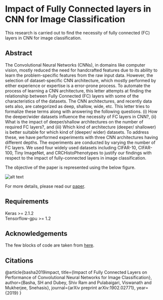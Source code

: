 # Impact of Fully Connected layers in CNN for Image Classification
This research is carried out to find the necessity of fully connected (FC) layers in CNN for image classification.

## Abstract
The Convolutional Neural Networks (CNNs), in domains like computer vision, mostly reduced the need for handcrafted features due to its ability to learn the problem-specific features from the raw input data. However,  the selection of dataset-specific CNN architecture, which mostly performed by either experience or expertise is a error-prone process. To automate the process of learning a CNN architecture, this letter attempts at finding the relationship between Fully Connected (FC) layers with some of the characteristics of the datasets. The CNN architectures, and recently data sets also, are categorized as deep, shallow, wide, etc. This letter tries to formalize these terms along with answering the following questions. (i) How the deeper/wider datasets influence the necessity of FC layers in CNN?, (ii) What is the impact of deeper/shallow architectures on the number of required FC layers?, and (iii) Which kind of architecture (deeper/ shallower) is better suitable for which kind of (deeper/ wider) datasets. To address these, we have performed experiments with three CNN architectures having different depths. The experiments are conducted by varying the number of FC layers. We used four widely used datasets including CIFAR-10, CIFAR-100, Tiny ImageNet, and CRCHistoPhenotypes to justify our findings with respect to the impact of fully-connected layers in image classification.


The objective of the paper is represented using the below figure.

![alt text](https://github.com/shabbeersh/Impact-of-FC-layers/blob/master/Impact_FC_layers_CNN.png)


For more details, please read our [paper](https://arxiv.org/abs/1810.02797).

## Requirements
Keras >= 2.1.2 <br/>
Tensorflow-gpu >= 1.2

## Acknowledgements
The few blocks of code are taken from [here](https://github.com/geifmany/cifar-vgg).

## Citations
@article{basha2019impact,
  title={Impact of Fully Connected Layers on Performance of Convolutional Neural Networks for Image Classification},
  author={Basha, SH and Dubey, Shiv Ram and Pulabaigari, Viswanath and Mukherjee, Snehasis},
  journal={arXiv preprint arXiv:1902.02771},
  year={2019}
}
